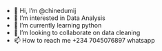 - 👋 Hi, I’m @chinedumij
- 👀 I’m interested in Data Analysis
- 🌱 I’m currently learning python
- 💞️ I’m looking to collaborate on data cleaning
- 📫 How to reach me +234 7045076897 whatsapp

<!---
chinedumij/chinedumij is a ✨ special ✨ repository because its `README.md` (this file) appears on your GitHub profile.
You can click the Preview link to take a look at your changes.
--->
